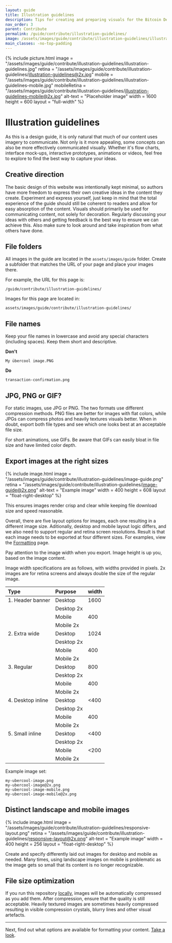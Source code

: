 ```yaml
---
layout: guide
title: Illustration guidelines
description: Tips for creating and preparing visuals for the Bitcoin Design Guide.
nav_order: 3
parent: Contribute
permalink: /guide/contribute/illustration-guidelines/
image: /assets/images/guide/contribute/illustration-guidelines/illustration-guidelines-preview.jpg
main_classes: -no-top-padding
---
```


{% include picture.html
   image = "/assets/images/guide/contribute/illustration-guidelines/illustration-guidelines.jpg"
   retina = "/assets/images/guide/contribute/illustration-guidelines/illustration-guidelines@2x.jpg"
   mobile = "/assets/images/guide/contribute/illustration-guidelines/illustration-guidelines-mobile.jpg"
   mobileRetina = "/assets/images/guide/contribute/illustration-guidelines/illustration-guidelines-mobile@2x.jpg"
   alt-text = "Placeholder image"
   width = 1600
   height = 600
   layout = "full-width"
%}

# Illustration guidelines

As this is a design guide, it is only natural that much of our content uses imagery to communicate. Not only is it more appealing, some concepts can also be more effectively communicated visually. Whether it's flow charts, interface mock-ups, interactive prototypes, animations or videos, feel free to explore to find the best way to capture your ideas.

## Creative direction

The basic design of this website was intentionally kept minimal, so authors have more freedom to express their own creative ideas in the content they create. Experiment and express yourself, just keep in mind that the total experience of the guide should still be coherent to readers and allow for easy absorption of the content. Visuals should primarily be used for communicating content, not solely for decoration. Regularly discussing your ideas with others and getting feedback is the best way to ensure we can achieve this. Also make sure to look around and take inspiration from what others have done.

## File folders

All images in the guide are located in the `assets/images/guide` folder. Create a subfolder that matches the URL of your page and place your images there.

For example, the URL for this page is:

`/guide/contribute/illustration-guidelines/`

Images for this page are located in:

`assets/images/guide/contribute/illustration-guidelines/`

## File names

Keep your file names in lowercase and avoid any special characters (including spaces). Keep them short and descriptive.

**Don't**

`My übercool image.PNG`

**Do**

`transaction-confirmation.png`

## JPG, PNG or GIF?

For static images, use JPG or PNG. The two formats use different compression methods. PNG files are better for images with flat colors, while JPGs can compress photos and heavily textures visuals better. When in doubt, export both file types and see which one looks best at an acceptable file size.

For short animations, use GIFs. Be aware that GIFs can easily bloat in file size and have limited color depth.

## Export images at the right sizes

<div class="center" markdown="1">

{% include image.html
   image = "/assets/images/guide/contribute/illustration-guidelines/image-guide.png"
   retina = "/assets/images/guide/contribute/illustration-guidelines/image-guide@2x.png"
   alt-text = "Example image"
   width = 400
   height = 608
   layout = "float-right-desktop"
%}

This ensures images render crisp and clear while keeping file download size and speed reasonable.

Overall, there are five layout options for images, each one resulting in a different image size. Aditionally, desktop and mobile layout logic differs, and we also need to support regular and retina screen resolutions. Result is that each image needs to be exported at four different sizes. For examples, view the [Formatting](/guide/contribute/formatting/#images) page.

Pay attention to the image width when you export. Image height is up you, based on the image content.

Image width specifications are as follows, with widths provided in pixels. 2x images are for retina screens and always double the size of the regular image.

</div>

| Type | Purpose | width
|:-|:-|:-|
| 1. Header banner | Desktop | 1600 |
| | Desktop 2x | |
| | Mobile | 400 |
| | Mobile 2x | |
| 2. Extra wide | Desktop | 1024 |
| | Desktop 2x | |
| | Mobile | 400 |
| | Mobile 2x | |
| 3. Regular | Desktop | 800 |
| | Desktop 2x | |
| | Mobile | 400 |
| | Mobile 2x | |
| 4. Desktop inline | Desktop | <400 |
| | Desktop 2x | |
| | Mobile | 400 |
| | Mobile 2x | |
| 5. Small inline | Desktop | <400 |
| | Desktop 2x | |
| | Mobile | <200 |
| | Mobile 2x | |

Example image set:

```
my-ubercool-image.png
my-ubercool-image@2x.png
my-ubercool-image-mobile.png
my-ubercool-image-mobile@2x.png
```

## Distinct landscape and mobile images

<div class="center" markdown="1">

{% include image.html
   image = "/assets/images/guide/contribute/illustration-guidelines/responsive-layout.png"
   retina = "/assets/images/guide/contribute/illustration-guidelines/responsive-layout@2x.png"
   alt-text = "Example image"
   width = 400
   height = 256
   layout = "float-right-desktop"
%}

Create and specify differently laid out images for desktop and mobile as needed. Many times, using landscape images on mobile is problematic as the image gets so small that its content is no longer recognizable.

</div>

## File size optimization

If you run this repository [locally](https://github.com/BitcoinDesign/Guide/#run-locally), images will be automatically compressed as you add them. After compression, ensure that the quality is still acceptable. Heavily textured images are sometimes heavily compressed resulting in visible compression crystals, blurry lines and other visual artefacts.

---

Next, find out what options are available for formatting your content. [Take a look](/guide/contribute/formatting/).
